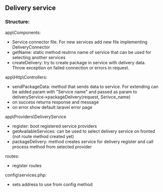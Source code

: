 ## Delivery service

### Structure:

app\Components:
- Service connector file. For new services add new file implementing DeliveryConnector
- getName: static method reutrns name of service that can be used for selecting another services
- createDelivery:  try to create package in service with delivery data. Throw exception on failed connection or errors in request.

app\Http\Controllers:
- sendPackageData: method that sends data to service. For extending can be added param with "Service name" and passed as param to deliveryService->packageDelivery(request, Serivce_name)
- on success returns response and message
- on error show default laravel error page

app\Providers\DeliveryService
- register: boot registered service providers
- getAvailableServices: can be used to select delivery service on fronted (not route method created yet)
- packageDelivery: method creates service for delivery register and call process method from selected provider

routes:
- register routes

config\services.php:
- sets address to use from config method
